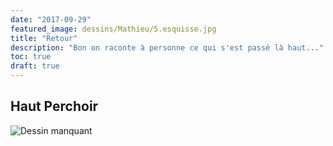 ```yaml
---
date: "2017-09-29"
featured_image: dessins/Mathieu/5.esquisse.jpg
title: "Retour"
description: "Bon on raconte à personne ce qui s'est passé là haut..."
toc: true
draft: true
---
```


## Haut Perchoir

![Dessin manquant](dessins/Mathieu/5.esquisse.jpg)
